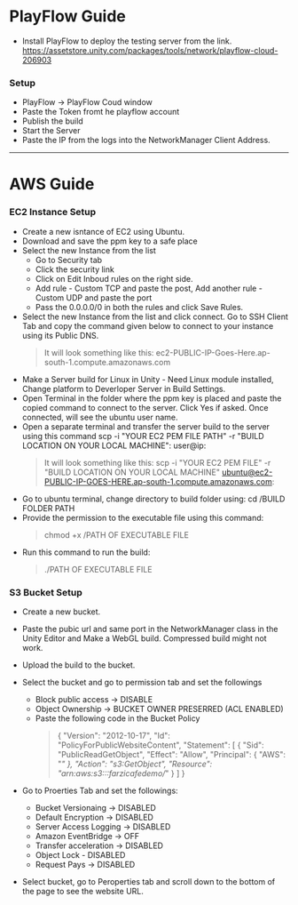 # PlayFlow Guide 
* Install PlayFlow to deploy the testing server from the link. https://assetstore.unity.com/packages/tools/network/playflow-cloud-206903


### Setup
* PlayFlow -> PlayFlow Coud window
* Paste the Token fromt he playflow account
* Publish the build
* Start the Server
* Paste the IP from the logs into the NetworkManager Client Address.

--------------------------------------------------------------------------

# AWS Guide
### EC2 Instance Setup
* Create a new isntance of EC2 using Ubuntu.
* Download and save the ppm key to a safe place
* Select the new Instance from the list
  * Go to Security tab
  * Click the security link
  * Click on Edit Inboud rules on the right side.
  * Add rule - Custom TCP and paste the post, Add another rule - Custom UDP and paste the port
  * Pass the 0.0.0.0/0 in both the rules and click Save Rules.
* Select the new Instance from the list and click connect. Go to SSH Client Tab and copy the command given below to connect to your instance using its Public DNS.
  > It will look something like this: ec2-PUBLIC-IP-Goes-Here.ap-south-1.compute.amazonaws.com
* Make a Server build for Linux in Unity - Need Linux module installed, Change platform to Deverloper Server in Build Settings. 
* Open Terminal in the folder where the ppm key is placed and paste the copied command to connect to the server. Click Yes if asked. Once connected, will see the ubuntu user name.
* Open a separate terminal and transfer the server build to the server using this command scp -i "YOUR EC2 PEM FILE PATH" -r "BUILD LOCATION ON YOUR LOCAL MACHINE": user@ip:
  > It will look something like this: scp -i "YOUR EC2 PEM FILE" -r "BUILD LOCATION  ON YOUR LOCAL MACHINE" ubuntu@ec2-PUBLIC-IP-GOES-HERE.ap-south-1.compute.amazonaws.com:
* Go to ubuntu terminal, change directory to build folder using:
cd /BUILD FOLDER PATH
* Provide the permission to the executable file using this command: 
  > chmod +x /PATH OF EXECUTABLE FILE
* Run this command to run the build:
  > ./PATH OF EXECUTABLE FILE




### S3 Bucket Setup
* Create a new bucket.
* Paste the pubic url and same port in the NetworkManager class in the Unity Editor and Make a WebGL build. Compressed build might not work.
* Upload the build to the bucket.
* Select the bucket and go to permission tab and set the followings
  * Block public access -> DISABLE
  * Object Ownership -> BUCKET OWNER PRESERRED (ACL ENABLED)
  * Paste the following code in the Bucket Policy
    > {
    >    "Version": "2012-10-17",
    >    "Id": "PolicyForPublicWebsiteContent",
    >    "Statement": [
    >        {
    >            "Sid": "PublicReadGetObject",
    >            "Effect": "Allow",
    >            "Principal": {
    >                "AWS": "*"
    >            },
    >            "Action": "s3:GetObject",
    >            "Resource": "arn:aws:s3:::farzicafedemo/*"
    >        }
    >    ]
    >}
* Go to Proerties Tab and set the followings:
  * Bucket Versionaing -> DISABLED
  * Default Encryption -> DISABLED
  * Server Access Logging -> DISABLED
  * Amazon EventBridge -> OFF
  * Transfer acceleration -> DISABLED
  * Object Lock - DISABLED
  * Request Pays -> DISABLED
  
* Select bucket, go to Peroperties tab and scroll down to the bottom of the page to see the website URL. 
